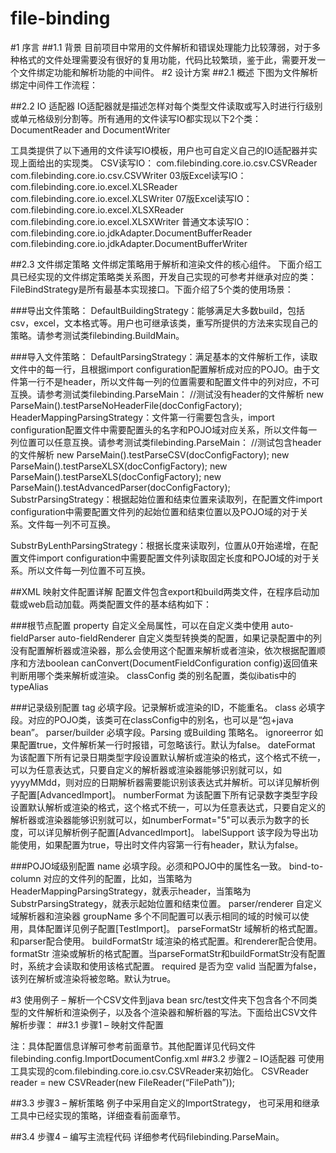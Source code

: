# file-binding

#1	 序言
##1.1	背景
目前项目中常用的文件解析和错误处理能力比较薄弱，对于多种格式的文件处理需要没有很好的复用功能，代码比较繁琐，鉴于此，需要开发一个文件绑定功能和解析功能的中间件。
#2	设计方案
##2.1	概述
下图为文件解析绑定中间件工作流程：
 


##2.2	IO 适配器
IO适配器就是描述怎样对每个类型文件读取或写入时进行行级别或单元格级别分割等。所有通用的文件读写IO都实现以下2个类：DocumentReader and DocumentWriter













工具类提供了以下通用的文件读写IO模板，用户也可自定义自己的IO适配器并实现上面给出的实现类。
CSV读写IO：
com.filebinding.core.io.csv.CSVReader
com.filebinding.core.io.csv.CSVWriter
03版Excel读写IO：
com.filebinding.core.io.excel.XLSReader
com.filebinding.core.io.excel.XLSWriter
07版Excel读写IO：
com.filebinding.core.io.excel.XLSXReader
com.filebinding.core.io.excel.XLSXWriter
普通文本读写IO：
com.filebinding.core.io.jdkAdapter.DocumentBufferReader
com.filebinding.core.io.jdkAdapter.DocumentBufferWriter

##2.3	文件绑定策略
文件绑定策略用于解析和渲染文件的核心组件。
下面介绍工具已经实现的文件绑定策略类关系图，开发自己实现的可参考并继承对应的类：
 FileBindStrategy是所有最基本实现接口。下面介绍了5个类的使用场景：

###导出文件策略：
DefaultBuildingStrategy：能够满足大多数build，包括csv，excel，文本格式等。用户也可继承该类，重写所提供的方法来实现自己的策略。请参考测试类filebinding.BuildMain。

###导入文件策略：
DefaultParsingStrategy：满足基本的文件解析工作，读取文件中的每一行，且根据import configuration配置解析成对应的POJO。由于文件第一行不是header，所以文件每一列的位置需要和配置文件中的列对应，不可互换。请参考测试类filebinding.ParseMain：
			//测试没有header的文件解析
			new ParseMain().testParseNoHeaderFile(docConfigFactory);
HeaderMappingParsingStrategy：文件第一行需要包含头，import configuration配置文件中需要配置头的名字和POJO域对应关系，所以文件每一列位置可以任意互换。请参考测试类filebinding.ParseMain：
			//测试包含header的文件解析
			new ParseMain().testParseCSV(docConfigFactory);
			new ParseMain().testParseXLSX(docConfigFactory);
			new ParseMain().testParseXLS(docConfigFactory);
			new ParseMain().testAdvancedParser(docConfigFactory);
SubstrParsingStrategy：根据起始位置和结束位置来读取列，在配置文件import configuration中需要配置文件列的起始位置和结束位置以及POJO域的对于关系。文件每一列不可互换。

SubstrByLenthParsingStrategy：根据长度来读取列，位置从0开始递增，在配置文件import configuration中需要配置文件列读取固定长度和POJO域的对于关系。所以文件每一列位置不可互换。

##XML 映射文件配置详解
配置文件包含export和build两类文件，在程序启动加载或web启动加载。两类配置文件的基本结构如下：




















###根节点配置
property	自定义全局属性，可以在自定义类中使用
auto-fieldParser
auto-fieldRenderer	自定义类型转换类的配置，如果记录配置中的列没有配置解析器或渲染器，那么会使用这个配置来解析或者渲染，依次根据配置顺序和方法boolean canConvert(DocumentFieldConfiguration config)返回值来判断用哪个类来解析或渲染。
classConfig	类的别名配置，类似ibatis中的typeAlias

###记录级别配置
tag	必填字段。记录解析或渲染的ID，不能重名。 
class	必填字段。对应的POJO类，该类可在classConfig中的别名，也可以是“包+java bean”。
parser/builder	必填字段。Parsing 或Building 策略名。
ignoreerror	如果配置true，文件解析某一行时报错，可忽略该行。默认为false。
dateFormat	为该配置下所有记录日期类型字段设置默认解析或渲染的格式，这个格式不统一，可以为任意表达式，只要自定义的解析器或渲染器能够识别就可以，如yyyyMMdd，则对应的日期解析器需要能识别该表达式并解析。可以详见解析例子配置[AdvancedImport]。
numberFormat	为该配置下所有记录数字类型字段设置默认解析或渲染的格式，这个格式不统一，可以为任意表达式，只要自定义的解析器或渲染器能够识别就可以，如numberFormat="5"可以表示为数字的长度，可以详见解析例子配置[AdvancedImport]。
labelSupport	该字段为导出功能使用，如果配置为true，导出时文件内容第一行有header，默认为false。

###POJO域级别配置
name	必填字段。必须和POJO中的属性名一致。
bind-to-column	对应的文件列的配置，比如，当策略为HeaderMappingParsingStrategy，就表示header，当策略为SubstrParsingStrategy，就表示起始位置和结束位置。
parser/renderer	自定义域解析器和渲染器
groupName	多个不同配置可以表示相同的域的时候可以使用，具体配置详见例子配置[TestImport]。
parseFormatStr 	域解析的格式配置。和parser配合使用。
buildFormatStr	域渲染的格式配置。和renderer配合使用。
formatStr	渲染或解析的格式配置。当parseFormatStr和buildFormatStr没有配置时，系统才会读取和使用该格式配置。
required	是否为空
valid	当配置为false，该列在解析或渲染将被忽略。默认为true。
	
#3	使用例子 – 解析一个CSV文件到java bean
src/test文件夹下包含各个不同类型的文件解析和渲染例子，以及各个渲染器和解析器的写法。下面给出CSV文件解析步骤：
##3.1	步骤1 – 映射文件配置









	
注：具体配置信息详解可参考前面章节。其他配置详见代码文件filebinding.config.ImportDocumentConfig.xml
##3.2	步骤2 – IO适配器
可使用工具实现的com.filebinding.core.io.csv.CSVReader来初始化。
		CSVReader reader = new CSVReader(new FileReader(“FilePath”));

##3.3	步骤3 – 解析策略
例子中采用自定义的ImportStrategy， 也可采用和继承工具中已经实现的策略，详细查看前面章节。

##3.4	步骤4 – 编写主流程代码
详细参考代码filebinding.ParseMain。

 

